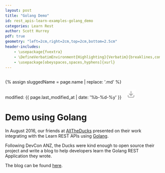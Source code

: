 ```yaml
---
layout: post
title: "Golang Demo"
id: rest_apis-learn-examples-golang_demo
categories: Learn Rest
author: Scott Hurrey
pdf: true
geometry: "left=2cm,right=2cm,top=2cm,bottom=2.5cm"
header-includes:
    - \usepackage{fvextra}
    - \DefineVerbatimEnvironment{Highlighting}{Verbatim}{breaklines,commandchars=\\\{\}}
    - \usepackage[obeyspaces,spaces,hyphens]{xurl}
---
```

<div>&nbsp;</div>
{% assign sluggedName = page.name | replace: '.md' %}
<div class="download-btn-placement"><br>modified: {{ page.last_modified_at | date: '%b-%d-%y' }} &nbsp;&nbsp; 
<a href="/assets/pdfs{{page.dir}}{{sluggedName}}.pdf" target="_blank"><img class="download-button" src="/assets/img/download.png" height="30px"></a></div>


# Demo using Golang

In August 2016, our friends at [AllTheDucks](https://www.alltheducks.com) presented on their work integrating with the Learn REST APIs using [Golang](https://golang.org).

Following DevCon ANZ, the Ducks were kind enough to open source their project and write a blog to help developers learn the Golang REST Application they wrote.

The blog can be found [here](https://www.alltheducks.com/blog/using-the-learn-rest-api-from-golang).